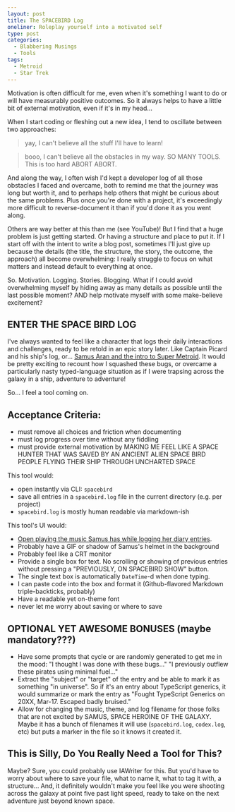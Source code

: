 ```yaml
---
layout: post
title: The SPACEBIRD Log
oneliner: Roleplay yourself into a motivated self 
type: post
categories:
  - Blabbering Musings
  - Tools
tags:
  - Metroid
  - Star Trek
---
```


Motivation is often difficult for me, even when it's something I want to do or will have measurably positive outcomes. So it always helps to have a little bit of external motivation, even if it's in my head...

When I start coding or fleshing out a new idea, I tend to oscillate between two approaches:

> yay, I can't believe all the stuff I'll have to learn!

> booo, I can't believe all the obstacles in my way. SO MANY TOOLS. This is too hard ABORT ABORT.

And along the way, I often wish I'd kept a developer log of all those obstacles I faced and overcame, both to remind me that the journey was long but worth it, and to perhaps help others that might be curious about the same problems. Plus once you're done with a project, it's exceedingly more difficult to reverse-document it than if you'd done it as you went along.

Others are way better at this than me (see YouTube)! But I find that a huge problem is just getting started. Or having a structure and place to put it. If I start off with the intent to write a blog post, sometimes I'll just give up because the details (the title, the structure, the story, the outcome, the approach) all become overwhelming: I really struggle to focus on what matters and instead default to everything at once.

So. Motivation. Logging. Stories. Blogging. What if I could avoid overwhelming myself by hiding away as many details as possible until the last possible moment? AND help motivate myself with some make-believe excitement?

## ENTER THE SPACE BIRD LOG

I've always wanted to feel like a character that logs their daily interactions and challenges, ready to be retold in an epic story later. Like Captain Picard and his ship's log, or... [Samus Aran and the intro to Super Metroid](https://youtu.be/86Z4bwdxn_Y?t=54). It would be pretty exciting to recount how I squashed these bugs, or overcame a particularly nasty typed-language situation as if I were trapsing across the galaxy in a ship, adventure to adventure!

So... I feel a tool coming on.

## Acceptance Criteria:

- must remove all choices and friction when documenting
- must log progress over time without any fiddling
- must provide external motivation by MAKING ME FEEL LIKE A SPACE HUNTER THAT WAS SAVED BY AN ANCIENT ALIEN SPACE BIRD PEOPLE FLYING THEIR SHIP THROUGH UNCHARTED SPACE

This tool would:

- open instantly via CLI: `spacebird`
- save all entries in a `spacebird.log` file in the current directory (e.g. per project)
- `spacebird.log` is mostly human readable via markdown-ish

This tool's UI would:

- [Open playing the music Samus has while logging her diary entries](https://youtu.be/86Z4bwdxn_Y?t=54).
- Probably have a GIF or shadow of Samus's helmet in the background
- Probably feel like a CRT monitor
- Provide a single box for text. No scrolling or showing of previous entries without pressing a "PREVIOUSLY, ON SPACEBIRD SHOW" button.
- The single text box is automatically `DateTime`-d when done typing.
- I can paste code into the box and format it (Github-flavored Markdown triple-backticks, probably)
- Have a readable yet on-theme font
- never let me worry about saving or where to save

## OPTIONAL YET AWESOME BONUSES (maybe mandatory???)

- Have some prompts that cycle or are randomly generated to get me in the mood: "I thought I was done with these bugs..." "I previously outflew these pirates using minimal fuel..."
- Extract the "subject" or "target" of the entry and be able to mark it as something "in universe". So if it's an entry about TypeScript generics, it would summarize or mark the entry as "Fought TypeScript Generics on 20XX, Mar-17. Escaped badly bruised."
- Allow for changing the music, theme, and log filename for those folks that are not excited by SAMUS, SPACE HEROINE OF THE GALAXY. Maybe it has a bunch of filenames it will use (`spacebird.log`, `codex.log`, etc) but puts a marker in the file so it knows it created it.

## This is Silly, Do You Really Need a Tool for This?

Maybe? Sure, you could probably use IAWriter for this. But you'd have to worry about where to save your file, what to name it, what to tag it with, a structure... And, it definitely wouldn't make you feel like you were shooting across the galaxy at point five past light speed, ready to take on the next adventure just beyond known space.